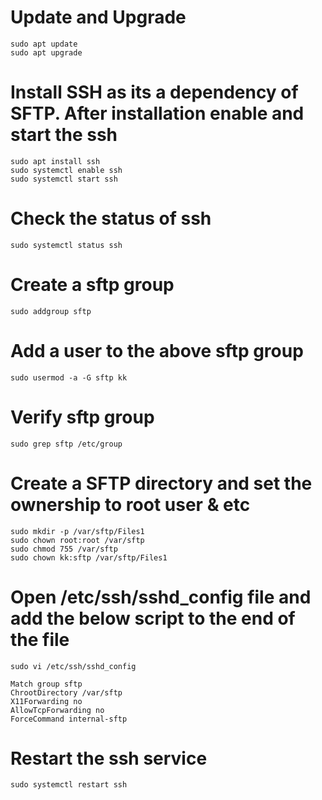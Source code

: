 
# Update and Upgrade
```
sudo apt update
sudo apt upgrade
```
# Install SSH as its a dependency of SFTP. After installation enable and start the ssh 
```
sudo apt install ssh
sudo systemctl enable ssh
sudo systemctl start ssh
```
# Check the status of ssh
```
sudo systemctl status ssh
```
# Create a sftp group
```
sudo addgroup sftp
```
# Add a user to the above sftp group
```
sudo usermod -a -G sftp kk 
```
# Verify sftp group
```
sudo grep sftp /etc/group
```
# Create a SFTP directory and set the ownership to root user & etc
```
sudo mkdir -p /var/sftp/Files1
sudo chown root:root /var/sftp
sudo chmod 755 /var/sftp
sudo chown kk:sftp /var/sftp/Files1
```
# Open /etc/ssh/sshd_config file and add the below script to the end of the file
`sudo vi /etc/ssh/sshd_config`

```
Match group sftp
ChrootDirectory /var/sftp
X11Forwarding no
AllowTcpForwarding no
ForceCommand internal-sftp
```
# Restart the ssh service
` sudo systemctl restart ssh `
